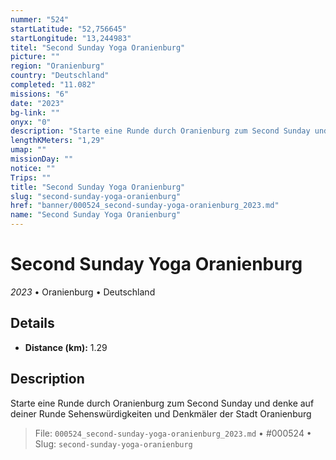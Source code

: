 ```yaml
---
nummer: "524"
startLatitude: "52,756645"
startLongitude: "13,244983"
titel: "Second Sunday Yoga Oranienburg"
picture: ""
region: "Oranienburg"
country: "Deutschland"
completed: "11.082"
missions: "6"
date: "2023"
bg-link: ""
onyx: "0"
description: "Starte eine Runde durch Oranienburg zum Second Sunday und denke auf deiner Runde Sehenswürdigkeiten und Denkmäler der Stadt Oranienburg"
lengthKMeters: "1,29"
umap: ""
missionDay: ""
notice: ""
Trips: ""
title: "Second Sunday Yoga Oranienburg"
slug: "second-sunday-yoga-oranienburg"
href: "banner/000524_second-sunday-yoga-oranienburg_2023.md"
name: "Second Sunday Yoga Oranienburg"
---
```

# Second Sunday Yoga Oranienburg

*2023* • Oranienburg • Deutschland





## Details
- **Distance (km):** 1.29






## Description
Starte eine Runde durch Oranienburg zum Second Sunday und denke auf deiner Runde Sehenswürdigkeiten und Denkmäler der Stadt Oranienburg




> File: `000524_second-sunday-yoga-oranienburg_2023.md` • #000524 • Slug: `second-sunday-yoga-oranienburg`
